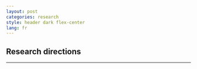 ```yaml
---
layout: post
categories: research
style: header dark flex-center
lang: fr
---
```


## Research directions
___
